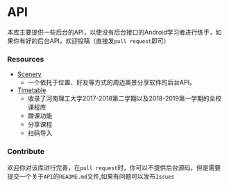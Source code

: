 # API

本库主要提供一些后台的API，以使没有后台接口的Android学习者进行练手，如果你有好的后台API，欢迎投稿（直接发`pull request`即可）

### Resources

- [Scenery](https://github.com/zfman/api-demo/tree/master/scenery)
  - 一个依托于位置、好友等方式的周边美景分享软件的后台API。
- [Timetable](https://github.com/zfman/api-demo/tree/master/timetable)
  - 收录了河南理工大学2017-2018第二学期以及2018-2019第一学期的全校课程库
  - 蹭课功能
  - 分享课程
  - 扫码导入

### Contribute
欢迎你对该库进行完善，在`pull request`时，你可以不提供后台源码，但是需要提交一个关于`API`的`README.md`文件,如果有问题可以发布`Issues`
